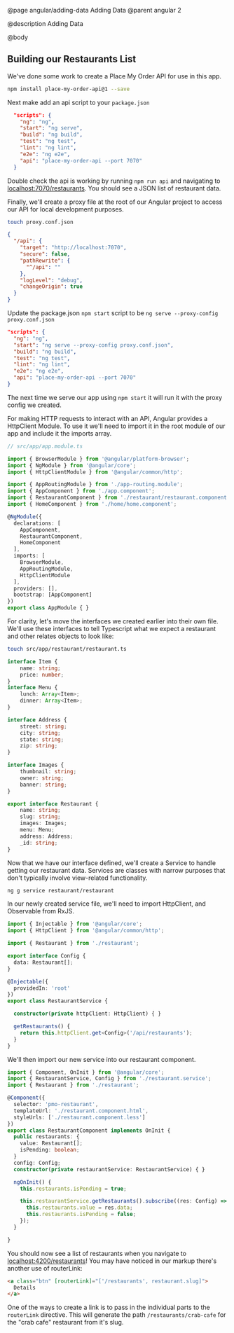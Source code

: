@page angular/adding-data Adding Data
@parent angular 2

@description Adding Data

@body 


## Building our Restaurants List

We've done some work to create a Place My Order API for use in this app.

```bash
npm install place-my-order-api@1 --save
```

Next make add an api script to your ``package.json``

```json
  "scripts": {
    "ng": "ng",
    "start": "ng serve",
    "build": "ng build",
    "test": "ng test",
    "lint": "ng lint",
    "e2e": "ng e2e",
    "api": "place-my-order-api --port 7070"
  }
```
Double check the api is working by running ``npm run api`` and navigating to <a href="http://localhost:7070/restaurants" target="_blank">localhost:7070/restaurants</a>. You should see a JSON list of restaurant data.

Finally, we'll create a proxy file at the root of our Angular project to access our API for local development purposes.

```bash
touch proxy.conf.json
```

```json
{
  "/api": {
    "target": "http://localhost:7070",
    "secure": false,
    "pathRewrite": {
      "^/api": ""
    },
    "logLevel": "debug",
    "changeOrigin": true
  }
}
```

Update the package.json `npm start` script to be `ng serve --proxy-config proxy.conf.json`

```json
"scripts": {
  "ng": "ng",
  "start": "ng serve --proxy-config proxy.conf.json",
  "build": "ng build",
  "test": "ng test",
  "lint": "ng lint",
  "e2e": "ng e2e",
  "api": "place-my-order-api --port 7070"
}
```

The next time we serve our app using `npm start` it will run it with the proxy config we created.

For making HTTP requests to interact with an API, Angular provides a HttpClient Module. To use it we'll need to import it in the root module of our app and include it the imports array.

```typescript
// src/app/app.module.ts

import { BrowserModule } from '@angular/platform-browser';
import { NgModule } from '@angular/core';
import { HttpClientModule } from '@angular/common/http';

import { AppRoutingModule } from './app-routing.module';
import { AppComponent } from './app.component';
import { RestaurantComponent } from './restaurant/restaurant.component';
import { HomeComponent } from './home/home.component';

@NgModule({
  declarations: [
    AppComponent,
    RestaurantComponent,
    HomeComponent
  ],
  imports: [
    BrowserModule,
    AppRoutingModule,
    HttpClientModule
  ],
  providers: [],
  bootstrap: [AppComponent]
})
export class AppModule { }
```

For clarity, let's move the interfaces we created earlier into their own file.  We'll use these interfaces to tell Typescript what we expect a restaurant and other relates objects to look like:

```bash
touch src/app/restaurant/restaurant.ts
```

```typescript
interface Item {
    name: string;
    price: number;
}
interface Menu {
    lunch: Array<Item>;
    dinner: Array<Item>;
}

interface Address {
    street: string;
    city: string;
    state: string;
    zip: string;
}

interface Images {
    thumbnail: string;
    owner: string;
    banner: string;
}

export interface Restaurant {
    name: string;
    slug: string;
    images: Images;
    menu: Menu;
    address: Address;
    _id: string;
}
```

Now that we have our interface defined, we'll create a Service to handle getting our restaurant data. Services are classes with narrow purposes that don't typically involve view-related functionality.

```bash
ng g service restaurant/restaurant
```

In our newly created service file, we'll need to import HttpClient, and Observable from RxJS. 

```typescript
import { Injectable } from '@angular/core';
import { HttpClient } from '@angular/common/http';

import { Restaurant } from './restaurant';

export interface Config {
  data: Restaurant[];
}

@Injectable({
  providedIn: 'root'
})
export class RestaurantService {

  constructor(private httpClient: HttpClient) { }

  getRestaurants() {
    return this.httpClient.get<Config>('/api/restaurants');
  }
}
```

We'll then import our new service into our restaurant component. 

```typescript
import { Component, OnInit } from '@angular/core';
import { RestaurantService, Config } from './restaurant.service';
import { Restaurant } from './restaurant';

@Component({
  selector: 'pmo-restaurant',
  templateUrl: './restaurant.component.html',
  styleUrls: ['./restaurant.component.less']
})
export class RestaurantComponent implements OnInit {
  public restaurants: {
    value: Restaurant[];
    isPending: boolean;
  }
  config: Config;
  constructor(private restaurantService: RestaurantService) { }

  ngOnInit() {
    this.restaurants.isPending = true;

    this.restaurantService.getRestaurants().subscribe((res: Config) => {
      this.restaurants.value = res.data;
      this.restaurants.isPending = false;
    });
  }

}
``` 

You should now see a list of restaurants when you navigate to <a href="http://localhost:4200/restaurants" target="_blank">localhost:4200/restaurants</a>! You may have noticed in our markup there's another use of routerLink:

```html
<a class="btn" [routerLink]="['/restaurants', restaurant.slug]">
  Details
</a>
```

One of the ways to create a link is to pass in the individual parts to the `routerLink` directive. This will generate the path `/restaurants/crab-cafe` for the "crab cafe" restaurant from it's slug.


